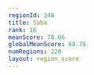 ```yaml
---
regionId: 248
title: Saba
rank: 16
meanScore: 78.66
globalMeanScore: 68.78
numRegions: 220
layout: region_score
---
```

